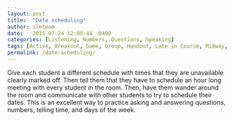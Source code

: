 ```yaml
---
layout: post
title:  "Date scheduling"
author: sleteam
date:   2015-07-24 12:00:44 -0400
categories: [Listening, Numbers, Questions, Speaking]
tags: [Active, Breakout, Game, Group, Handout, Late in Course, Midway, Paper, Partner, Review, Roleplay]
permalink: /date-scheduling/
---
```

Give each student a different schedule with times that they are unavailable clearly marked off. Then tell them that they have to schedule an hour long meeting with every student in the room. Then, have them wander around the room and communicate with other students to try to schedule their dates. This is an excellent way to practice asking and answering questions, numbers, telling time, and days of the week.